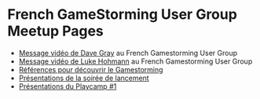 # French GameStorming User Group Meetup Pages
- [Message vidéo de Dave Gray](https://www.dropbox.com/s/h22xgziswdg8cs7/Gamestorming_France_Message_From_Dave_Gray.mp4) au French Gamestorming User Group
- [Message vidéo de Luke Hohmann](https://www.dropbox.com/s/u1gw51aa2plt4kc/Message%20from%20Luke%20Hohmann%20for%20FGSUG.mp4) au French Gamestorming User Group
- [Références pour découvrir le Gamestorming](http://www.meetup.com/French-GameStorming-User-Group/pages/R%C3%A9f%C3%A9rences/)
- [Présentations de la soirée de lancement](http://www.meetup.com/French-GameStorming-User-Group/pages/Pr%C3%A9sentations_de_la_soir%C3%A9e_de_lancement/)
- [Présentations du Playcamp #1](https://www.meetup.com/fr-FR/French-GameStorming-User-Group/pages/11988292/Pr%C3%A9sentations_du_Playcamp_%231)
